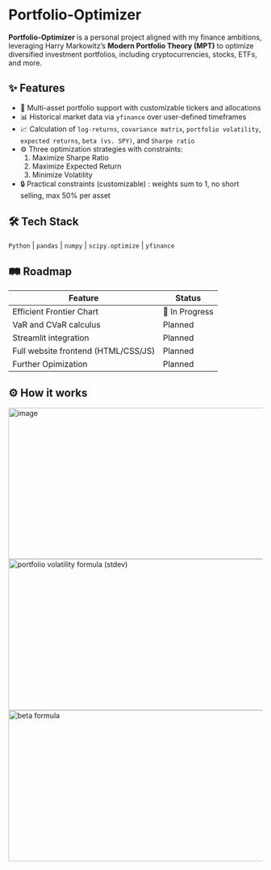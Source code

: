 # Portfolio-Optimizer

**Portfolio-Optimizer** is a personal project aligned with my finance ambitions, leveraging Harry Markowitz’s **Modern Portfolio Theory (MPT)** to optimize diversified investment portfolios, including cryptocurrencies, stocks, ETFs, and more.


## ✨ Features

- 🎯 Multi-asset portfolio support with customizable tickers and allocations  
- 📊 Historical market data via `yfinance` over user-defined timeframes  
- 📈 Calculation of `log-returns`, `covariance matrix`, `portfolio volatility`, `expected returns`, `beta (vs. SPY)`, and `Sharpe ratio`  
- ⚙️ Three optimization strategies with constraints:  
  1. Maximize Sharpe Ratio  
  2. Maximize Expected Return  
  3. Minimize Volatility  
- 🔒 Practical constraints (customizable) : weights sum to 1, no short selling, max 50% per asset  


## 🛠️ Tech Stack

`Python` | `pandas` | `numpy` | `scipy.optimize` | `yfinance`


## 🛤️ Roadmap

| Feature                         | Status        |
| ------------------------------- | ------------- |
| Efficient Frontier Chart        | 🚧 In Progress |
| VaR and CVaR calculus           | Planned       |
| Streamlit integration           | Planned       |
| Full website frontend (HTML/CSS/JS) | Planned  |
| Further Opimization             | Planned       |


## ⚙️ How it works
<img width="650" height="300" alt="image" src="https://github.com/user-attachments/assets/2fabe7d0-308b-434d-bd9c-7b9a281d8f66" />
<img width="650" height="300" alt="portfolio volatility formula (stdev)" src="https://github.com/user-attachments/assets/fe435449-3f8c-4041-bc4f-aa7b43f9afda" />
<img width="650" height="300" alt="beta formula" src="https://github.com/user-attachments/assets/a30e0a88-aa2b-4909-b69e-dfd085a7a341" />


